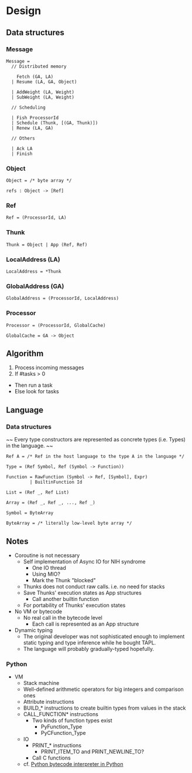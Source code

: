 # Design

## Data structures

### Message

```
Message =
  // Distributed memory

    Fetch (GA, LA)
  | Resume (LA, GA, Object)

  | AddWeight (LA, Weight)
  | SubWeight (LA, Weight)

  // Scheduling

  | Fish ProcessorId
  | Schedule (Thunk, [(GA, Thunk)])
  | Renew (LA, GA)

  // Others

  | Ack LA
  | Finish
```

### Object

```
Object = /* byte array */

refs : Object -> [Ref]
```

### Ref

```
Ref = (ProcessorId, LA)
```

### Thunk

```
Thunk = Object | App (Ref, Ref)
```

### LocalAddress (LA)

```
LocalAddress = *Thunk
```

### GlobalAddress (GA)

```
GlobalAddress = (ProcessorId, LocalAddress)
```

### Processor

```
Processor = (ProcessorId, GlobalCache)

GlobalCache = GA -> Object
```


## Algorithm

1. Process incoming messages
2. If #tasks > 0
  - Then run a task
  - Else look for tasks


## Language

### Data structures

~~
Every type constructors are represented as concrete types (i.e. Types) in the
language.
~~

```
Ref A = /* Ref in the host language to the type A in the language */

Type = (Ref Symbol, Ref (Symbol -> Function))

Function = RawFunction (Symbol -> Ref, [Symbol], Expr)
         | BuiltinFunction Id

List = (Ref _, Ref List)

Array = (Ref _, Ref _, ..., Ref _)

Symbol = ByteArray

ByteArray = /* literally low-level byte array */
```


## Notes

- Coroutine is not necessary
  - Self implementation of Async IO for NIH syndrome
    - One IO thread
    - Using MIO?
    - Mark the Thunk "blocked"
  - Thunks does not conduct raw calls. i.e. no need for stacks
  - Save Thunks' execution states as App structures
    - Call another builtin function
  - For portability of Thunks' execution states
- No VM or bytecode
  - No real call in the bytecode level
    - Each call is represented as an App structure
- Dynamic typing
  - The original developer was not sophisticated enough to implement static
    typing and type inference while he bought TAPL.
  - The language will probably gradually-typed hopefully.

### Python

- VM
  - Stack machine
  - Well-defined arithmetic operators for big integers and comparison ones
  - Attribute instructions
  - BUILD\_\* instructions to create builtin types from values in the stack
  - CALL\_FUNCTION\* instructions
    - Two kinds of function types exist
      - PyFunction_Type
      - PyCFunction_Type
  - IO
    - PRINT\_\* instructions
      - PRINT\_ITEM\_TO and PRINT\_NEWLINE\_TO?
    - Call C functions
  - cf. [Python bytecode interpreter in Python](the://github.com/nedbat/byterun/blob/master/byterun/pyvm2.py)

